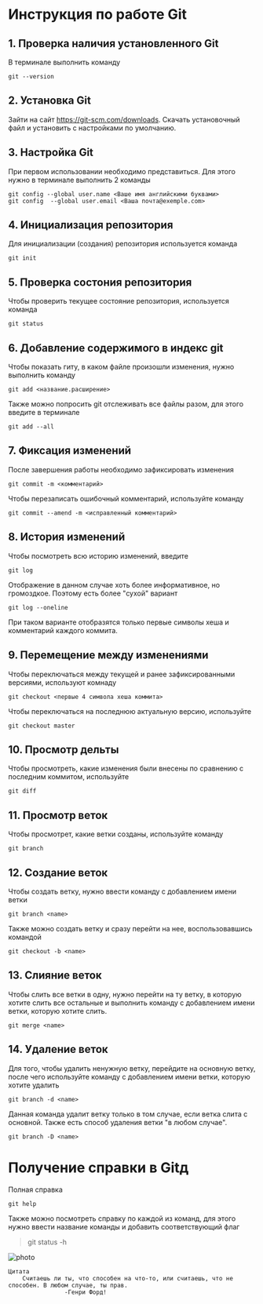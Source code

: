 # **Инструкция по работе Git**

## 1. Проверка наличия установленного Git

В терминале выполнить команду

    git --version
    
## 2. Установка Git

Зайти на сайт https://git-scm.com/downloads. Скачать установочный файл и установить с настройками по умолчанию.

## 3. Настройка Git

При первом использовании необходимо представиться. Для этого нужно в терминале выполнить 2 команды

    git config --global user.name <Ваше имя английскими буквами>
    git config  --global user.email <Ваша почта@exemple.com>

## 4. Инициализация репозитория

Для инициализации (создания) репозитория используется команда

    git init

## 5. Проверка состония репозитория

Чтобы проверить текущее состояние репозитория, используется команда

    git status

## 6. Добавление содержимого в индекс git

Чтобы показать гиту, в каком файле произошли изменения, нужно выполнить команду

    git add <название.расширение>

Также можно попросить git отслеживать все файлы разом, для этого введите в терминале

    git add --all

## 7. Фиксация изменений

После завершения работы необходимо зафиксировать изменения

    git commit -m <комментарий>

Чтобы перезаписать ошибочный комментарий, используйте команду 

    git commit --amend -m <исправленный комментарий>

## 8. История изменений 

Чтобы посмотреть всю историю изменений, введите

    git log

Отображение в данном случае хоть более информативное, но громоздкое. Поэтому есть более "сухой" вариант

    git log --oneline

При таком варианте отобразятся только первые символы хеша и комментарий каждого коммита.

## 9. Перемещение между изменениями

Чтобы переключаться между текущей и ранее зафиксированными версиями, используют комнаду

    git checkout <первые 4 символа хеша коммита>

Чтобы переключаться на последнюю актуальную версию, используйте

    git checkout master

## 10. Просмотр дельты

Чтобы просмотреть, какие изменения были внесены по сравнению с последним коммитом, используйте

    git diff

## 11. Просмотр веток

Чтобы просмотрет, какие ветки созданы, используйте команду

    git branch
   
## 12. Создание веток

Чтобы создать ветку, нужно ввести команду с добавлением имени ветки

    git branch <name>

Также можно создать ветку и сразу перейти на нее, воспользовавшись командой

    git checkout -b <name>

## 13. Слияние веток

Чтобы слить все ветки в одну, нужно перейти на ту ветку, в которую хотите слить все остальные и выполнить команду с добавлением имени ветки, которую хотите слить.

    git merge <name>

## 14. Удаление веток

Для того, чтобы удалить ненужную ветку, перейдите на основную ветку, после чего используйте команду с добавлением имени ветки, которую хотите удалить

    git branch -d <name>

Данная команда удалит ветку только в том случае, если ветка слита с основной. Также есть способ удаления ветки "в любом случае".

    git branch -D <name>

# Получение справки в Gitд 
Полная справка

    git help


    
Также можно посмотреть справку по каждой из команд, для этого нужно ввести название команды и добавить соответствующий флаг 

>    git status -h



![photo](/git_picture.png)

```
Цитата
    Считаешь ли ты, что способен на что-то, или считаешь, что не способен. В любом случае, ты прав. 
                -Генри Форд!
```